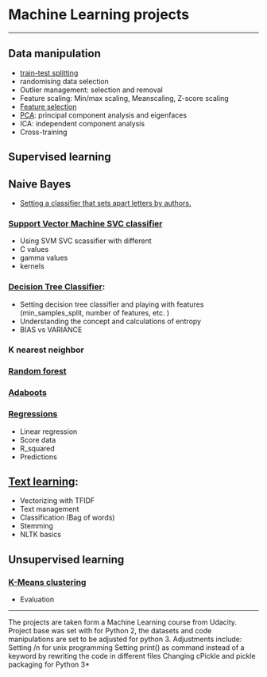 # Machine Learning projects

---------------------------

## Data manipulation
- [train-test splitting]()
- randomising data selection
- Outlier management: selection and removal
- Feature scaling: Min/max scaling, Meanscaling, Z-score scaling
- [Feature selection](https://github.com/cliptic/Machine_Learning_Projects/blob/master/feature_selection/find_signature.py)
- [PCA](https://github.com/cliptic/Machine_Learning_Projects/blob/master/pca/eigenfaces.py): principal component analysis and eigenfaces
- ICA: independent component analysis
- Cross-training

## Supervised learning
## Naive Bayes 
- [Setting a classifier that sets apart letters by authors.](https://github.com/cliptic/Machine_Learning_Projects/tree/master/naive_bayes) 
### [Support Vector Machine SVC classifier](https://github.com/cliptic/Machine_Learning_Projects/blob/master/svm/svm_author_id.py) 
- Using SVM SVC scassifier with different 
- C values 
- gamma values
- kernels
### [Decision Tree Classifier](https://github.com/cliptic/Machine_Learning_Projects/blob/master/decision_tree/dt_author_id.py):
- Setting decision tree classifier and playing with features (min_samples_split, number of features, etc. )
- Understanding the concept and calculations of entropy
- BIAS vs VARIANCE
### K nearest neighbor
### [Random forest](https://github.com/cliptic/Machine_Learning_Projects/blob/master/choose_your_own/your_algorithm.py)
### [Adaboots](https://github.com/cliptic/Machine_Learning_Projects/blob/master/choose_your_own/your_algorithm.py)
### [Regressions](https://github.com/cliptic/Machine_Learning_Projects/blob/master/regression/finance_regression.py)
- Linear regression
- Score data
- R_squared
- Predictions
## [Text learning](https://github.com/cliptic/Machine_Learning_Projects/blob/master/text_learning/vectorize_text.py):
- Vectorizing with TFIDF
- Text management
- Classification (Bag of words)
- Stemming
- NLTK basics
## Unsupervised learning 
### [K-Means clustering](https://github.com/cliptic/Machine_Learning_Projects/blob/master/k_means/k_means_cluster.py)
- Evaluation

--------------------------

The projects are taken form a Machine Learning course from Udacity.
Project base was set with for Python 2, the datasets and code manipulations are set to be adjusted for python 3. 
Adjustments include:
Setting /n for unix programming
Setting print() as command instead of a keyword by rewriting the code in different files
Changing cPickle and pickle packaging for Python 3* 
